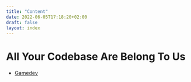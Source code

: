 ```yaml
---
title: "Content"
date: 2022-06-05T17:18:20+02:00
draft: false
layout: index
---
```


<h1>
  All Your Codebase Are Belong To Us
</h1>


- [Gamedev](/gamedev/)
